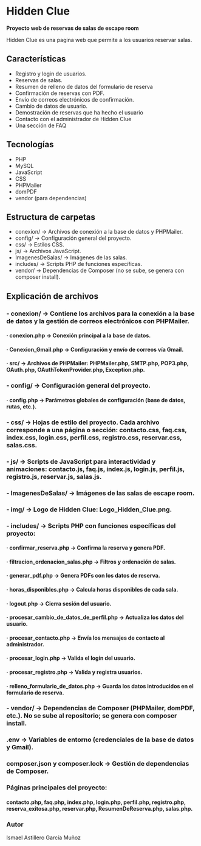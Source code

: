 # Hidden Clue

**Proyecto web de reservas de salas de escape room**

Hidden Clue es una pagina web que permite a los usuarios reservar salas.  

## Características

- Registro y login de usuarios.
- Reservas de salas.
- Resumen de relleno de datos del formulario de reserva
- Confirmación de reservas con PDF.
- Envío de correos electrónicos de confirmación.
- Cambio de datos de usuario.
- Demostración de reservas que ha hecho el usuario
- Contacto con el administrador de Hidden Clue
- Una sección de FAQ

## Tecnologías

- PHP
- MySQL
- JavaScript
- CSS
- PHPMailer
- domPDF
- vendor (para dependencias)

## Estructura de carpetas

- conexion/ → Archivos de conexión a la base de datos y PHPMailer.
- config/ → Configuración general del proyecto.
- css/ → Estilos CSS.
- js/ → Archivos JavaScript.
- ImagenesDeSalas/ → Imágenes de las salas.
- includes/ → Scripts PHP de funciones específicas.
- vendor/ → Dependencias de Composer (no se sube, se genera con composer install).

## Explicación de archivos
  ### - conexion/ → Contiene los archivos para la conexión a la base de datos y la gestión de correos electrónicos con PHPMailer.
  ####   · conexion.php → Conexión principal a la base de datos.
  ####   · Conexion_Gmail.php → Configuración y envío de correos vía Gmail.
  ####   · src/ → Archivos de PHPMailer: PHPMailer.php, SMTP.php, POP3.php, OAuth.php, OAuthTokenProvider.php, Exception.php.
  ### - config/ → Configuración general del proyecto.
  ####   · config.php → Parámetros globales de configuración (base de datos, rutas, etc.).
  ### - css/ → Hojas de estilo del proyecto. Cada archivo corresponde a una página o sección: contacto.css, faq.css, index.css, login.css, perfil.css, registro.css, reservar.css, salas.css.
  ### - js/ → Scripts de JavaScript para interactividad y animaciones: contacto.js, faq.js, index.js, login.js, perfil.js, registro.js, reservar.js, salas.js.
  ### - ImagenesDeSalas/ → Imágenes de las salas de escape room.
  ### - img/ → Logo de Hidden Clue: Logo_Hidden_Clue.png.
  ### - includes/ → Scripts PHP con funciones específicas del proyecto:
  ####   · confirmar_reserva.php → Confirma la reserva y genera PDF.
  ####   · filtracion_ordenacion_salas.php → Filtros y ordenación de salas.
  ####   · generar_pdf.php → Genera PDFs con los datos de reserva.
  ####   · horas_disponibles.php → Calcula horas disponibles de cada sala.
  ####   · logout.php → Cierra sesión del usuario.
  ####   · procesar_cambio_de_datos_de_perfil.php → Actualiza los datos del usuario.
  ####   · procesar_contacto.php → Envía los mensajes de contacto al administrador.
  ####   · procesar_login.php → Valida el login del usuario.
  ####   · procesar_registro.php → Valida y registra usuarios.
  ####   · relleno_formulario_de_datos.php → Guarda los datos introducidos en el formulario de reserva.
  ### - vendor/ → Dependencias de Composer (PHPMailer, domPDF, etc.). No se sube al repositorio; se genera con composer install.
  ### .env → Variables de entorno (credenciales de la base de datos y Gmail).
  ### composer.json y composer.lock → Gestión de dependencias de Composer.
  ### Páginas principales del proyecto:
  #### contacto.php, faq.php, index.php, login.php, perfil.php, registro.php, reserva_exitosa.php, reservar.php, ResumenDeReserva.php, salas.php.

### Autor
Ismael Astillero García Muñoz
